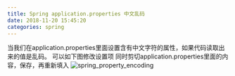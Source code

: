 ```yaml
---
title: Spring application.properties 中文乱码
date: 2018-11-20 15:45:20
categories: spring
---
```


当我们在application.properties里面设置含有中文字符的属性，如果代码读取出来的值是乱码。
可以如下图修改设置项
同时剪切application.properties里面的内容，保存，再重新填入
![spring_property_encoding](/assets/img/spring_property_encoding.png)